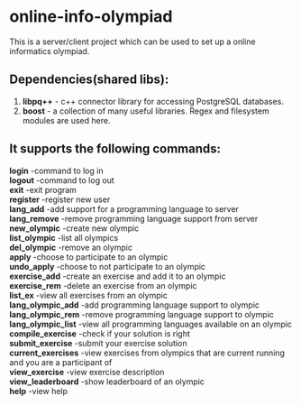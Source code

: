 # online-info-olympiad
This is a server/client project which can be used to set up a online informatics olympiad. 

## Dependencies(shared libs):

1. **libpq++** - c++ connector library for accessing PostgreSQL databases.
2. **boost** - a collection of many useful libraries. Regex and filesystem modules are used here. 

## It supports the following commands:  

**login**               -command to log in  
**logout**              -command to log out  
**exit**                -exit program  
**register**            -register new user  
**lang_add**            -add support for a programming language to server  
**lang_remove**         -remove programming language support from server  
**new_olympic**         -create new olympic  
**list_olympic**        -list all olympics  
**del_olympic**         -remove an olympic  
**apply**               -choose to participate to an olympic  
**undo_apply**          -choose to not participate to an olympic  
**exercise_add**        -create an exercise and add it to an olympic  
**exercise_rem**        -delete an exercise from an olympic  
**list_ex**           -view all exercises from an olympic  
**lang_olympic_add**    -add programming language support to olympic  
**lang_olympic_rem**  -remove programming language support to olympic  
**lang_olympic_list**   -view all programming languages available on an olympic  
**compile_exercise**   -check if your solution is right  
**submit_exercise**     -submit your exercise solution  
**current_exercises**   -view exercises from olympics that are current running and you are a participant of  
**view_exercise**       -view exercise description  
**view_leaderboard**    -show leaderboard of an olympic  
**help**                -view help  
